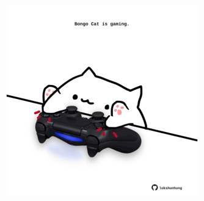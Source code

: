 <!-- built at 14/07/2025, 02:38:47 UTC -->
<p align="center">
  <img width="500" height="500" src="./ReadmeImage.svg">
</p>
